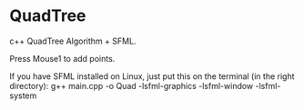 # QuadTree
c++ QuadTree Algorithm + SFML.

Press Mouse1 to add points.

If you have SFML installed on Linux, just put this on the terminal (in the right directory): g++ main.cpp -o Quad -lsfml-graphics -lsfml-window -lsfml-system
